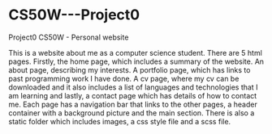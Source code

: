 # CS50W---Project0
Project0 CS50W - Personal website

This is a website about me as a computer science student. There are 5 html pages. Firstly, the home page, which includes a summary of the website. An about page, describing my interests. A portfolio page, which has links to past programming work I have done. A cv page, where my cv can be downloaded and it also includes a list of languages and technologies that I am learning and lastly, a contact page which has details of how to contact me. Each page has a navigation bar that links to the other pages, a header container with a background picture and the main section. There is also a static folder which includes images, a css style file and a scss file.

